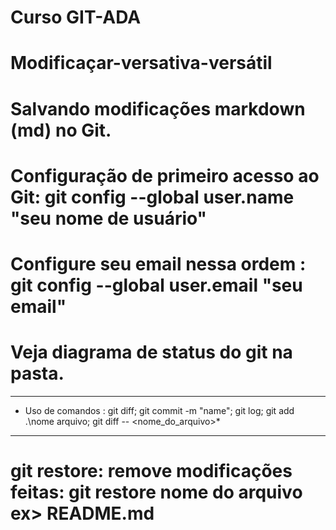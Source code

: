 # Curso GIT-ADA
# Modificaçar-versativa-versátil
# Salvando modificações markdown (md) no Git.
# Configuração de primeiro acesso ao Git: git config --global user.name "seu nome de usuário"
# Configure seu email nessa ordem : git config --global user.email "seu email"
# Veja diagrama de status do git na pasta.
*********************************************************************************
* Uso de comandos : git diff; git commit -m "name"; git log; git add .\nome arquivo; git diff -- <nome_do_arquivo>*
**********************************************************************************
# git restore: remove modificações feitas: git restore nome do arquivo ex> README.md
